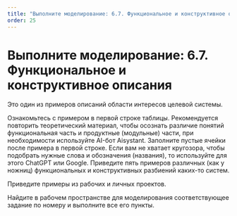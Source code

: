 ```yaml
---
title: "Выполните моделирование: 6.7. Функциональное и конструктивное описания"
order: 25
---
```


# Выполните моделирование: 6.7. Функциональное и конструктивное описания

Это один из примеров описаний области интересов целевой системы.

Ознакомьтесь с примером в первой строке таблицы. Рекомендуется повторить теоретический материал, чтобы осознать различие понятий функциональная часть и продуктные (модульные) части, при необходимости используйте AI-бот Aisystant. Заполните пустые ячейки после примера в первой строке. Если вам не хватает кругозора, чтобы подобрать нужные слова и обозначения (названия), то используйте для этого ChatGPT или Google. Приведите пять примеров различных (как у ножниц) функциональных и конструктивных разбиений каких-то систем.

Приведите примеры из рабочих и личных проектов.

Найдите в рабочем пространстве для моделирования соответствующее задание по номеру и выполните все его пункты.

